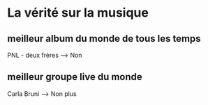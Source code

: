 # La vérité sur la musique
## meilleur album du monde de tous les temps
PNL - deux frères --> Non
## meilleur groupe live du monde
Carla Bruni --> Non plus
